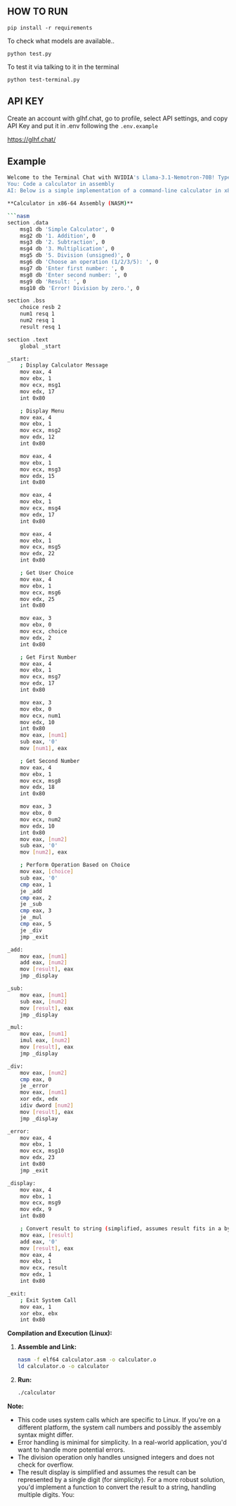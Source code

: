 ## HOW TO RUN

```pip install -r requirements```

To check what models are available..

```python test.py```

To test it via talking to it in the terminal

```python test-terminal.py```

## API KEY

Create an account with glhf.chat, go to profile, select API settings, and copy API Key and put it in .env following the ```.env.example```

https://glhf.chat/


## Example

```bash
Welcome to the Terminal Chat with NVIDIA's Llama-3.1-Nemotron-70B! Type your messages below. Press Ctrl+C to exit.
You: Code a calculator in assembly
AI: Below is a simple implementation of a command-line calculator in x86-64 assembly language using NASM (Netwide Assembler) syntax. This calculator will support basic arithmetic operations: addition, subtraction, multiplication, and division. Please note, for division, we'll only handle unsigned integers to avoid complexity with signed division.

**Calculator in x86-64 Assembly (NASM)**

```nasm
section .data
    msg1 db 'Simple Calculator', 0
    msg2 db '1. Addition', 0
    msg3 db '2. Subtraction', 0
    msg4 db '3. Multiplication', 0
    msg5 db '5. Division (unsigned)', 0
    msg6 db 'Choose an operation (1/2/3/5): ', 0
    msg7 db 'Enter first number: ', 0
    msg8 db 'Enter second number: ', 0
    msg9 db 'Result: ', 0
    msg10 db 'Error! Division by zero.', 0

section .bss
    choice resb 2
    num1 resq 1
    num2 resq 1
    result resq 1

section .text
    global _start

_start:
    ; Display Calculator Message
    mov eax, 4
    mov ebx, 1
    mov ecx, msg1
    mov edx, 17
    int 0x80

    ; Display Menu
    mov eax, 4
    mov ebx, 1
    mov ecx, msg2
    mov edx, 12
    int 0x80

    mov eax, 4
    mov ebx, 1
    mov ecx, msg3
    mov edx, 15
    int 0x80

    mov eax, 4
    mov ebx, 1
    mov ecx, msg4
    mov edx, 17
    int 0x80

    mov eax, 4
    mov ebx, 1
    mov ecx, msg5
    mov edx, 22
    int 0x80

    ; Get User Choice
    mov eax, 4
    mov ebx, 1
    mov ecx, msg6
    mov edx, 25
    int 0x80

    mov eax, 3
    mov ebx, 0
    mov ecx, choice
    mov edx, 2
    int 0x80

    ; Get First Number
    mov eax, 4
    mov ebx, 1
    mov ecx, msg7
    mov edx, 17
    int 0x80

    mov eax, 3
    mov ebx, 0
    mov ecx, num1
    mov edx, 10
    int 0x80
    mov eax, [num1]
    sub eax, '0'
    mov [num1], eax

    ; Get Second Number
    mov eax, 4
    mov ebx, 1
    mov ecx, msg8
    mov edx, 18
    int 0x80

    mov eax, 3
    mov ebx, 0
    mov ecx, num2
    mov edx, 10
    int 0x80
    mov eax, [num2]
    sub eax, '0'
    mov [num2], eax

    ; Perform Operation Based on Choice
    mov eax, [choice]
    sub eax, '0'
    cmp eax, 1
    je _add
    cmp eax, 2
    je _sub
    cmp eax, 3
    je _mul
    cmp eax, 5
    je _div
    jmp _exit

_add:
    mov eax, [num1]
    add eax, [num2]
    mov [result], eax
    jmp _display

_sub:
    mov eax, [num1]
    sub eax, [num2]
    mov [result], eax
    jmp _display

_mul:
    mov eax, [num1]
    imul eax, [num2]
    mov [result], eax
    jmp _display

_div:
    mov eax, [num2]
    cmp eax, 0
    je _error
    mov eax, [num1]
    xor edx, edx
    idiv dword [num2]
    mov [result], eax
    jmp _display

_error:
    mov eax, 4
    mov ebx, 1
    mov ecx, msg10
    mov edx, 23
    int 0x80
    jmp _exit

_display:
    mov eax, 4
    mov ebx, 1
    mov ecx, msg9
    mov edx, 9
    int 0x80

    ; Convert result to string (simplified, assumes result fits in a byte)
    mov eax, [result]
    add eax, '0'
    mov [result], eax
    mov eax, 4
    mov ebx, 1
    mov ecx, result
    mov edx, 1
    int 0x80

_exit:
    ; Exit System Call
    mov eax, 1
    xor ebx, ebx
    int 0x80
```

**Compilation and Execution (Linux):**

1. **Assemble and Link:**
   ```bash
   nasm -f elf64 calculator.asm -o calculator.o
   ld calculator.o -o calculator
   ```

2. **Run:**
   ```bash
   ./calculator
   ```

**Note:**
- This code uses system calls which are specific to Linux. If you're on a different platform, the system call numbers and possibly the assembly syntax might differ.
- Error handling is minimal for simplicity. In a real-world application, you'd want to handle more potential errors.
- The division operation only handles unsigned integers and does not check for overflow.
- The result display is simplified and assumes the result can be represented by a single digit (for simplicity). For a more robust solution, you'd implement a function to convert the result to a string, handling multiple digits.
You:
```
